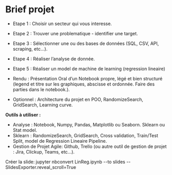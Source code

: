 # Brief projet
- Etape 1 : Choisir un secteur qui vous interesse.
- Etape 2 : Trouver une problematique - identifier une target.
- Etape 3 : Sélectionner une ou des bases de données (SQL, CSV, API, scraping, etc...).
- Etape 4 : Réaliser l’analyse de donnée.
- Etape 5 : Réaliser un model de machine de learning (regression lineaire)
- Rendu : Présentation Oral d’un Notebook propre, légé et bien structuré (legend et titre sur les graphiques, abscisse et ordonnée. Faire des parties dans le notebook.).

- Optionnel : Architecture du projet en POO, RandomizeSearch, GridSearch, Learning curve.

**Outils à utiliser :**
- Analyse : Notebook, Numpy, Pandas, Matplotlib ou Seaborn. Sklearn ou Stat model.
- Sklearn : RandomizeSearch, GridSearch, Cross validation, Train/Test Split, model de Regression Lineaire Pipeline.
- Gestion de Projet Agile: Github, Trello (ou autre outil de gestion de projet : Jira, Clickup, Teams, etc...).

Créer la slide: jupyter nbconvert LinReg.ipynb --to slides --SlidesExporter.reveal_scroll=True
